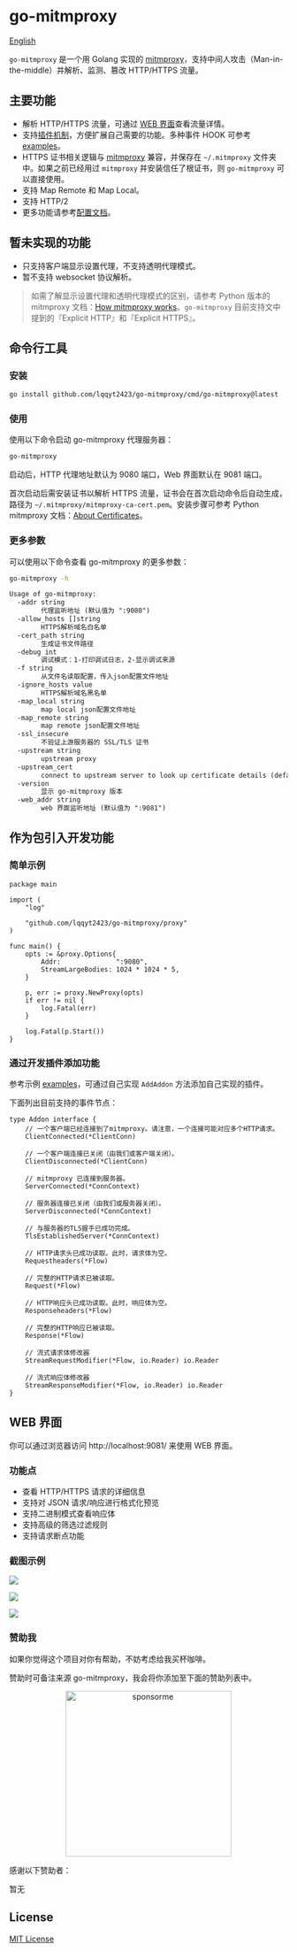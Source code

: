 # go-mitmproxy

[English](./README.md)

`go-mitmproxy` 是一个用 Golang 实现的 [mitmproxy](https://mitmproxy.org/)，支持中间人攻击（Man-in-the-middle）并解析、监测、篡改 HTTP/HTTPS 流量。

## 主要功能

- 解析 HTTP/HTTPS 流量，可通过 [WEB 界面](#web-界面)查看流量详情。
- 支持[插件机制](#通过开发插件添加功能)，方便扩展自己需要的功能。多种事件 HOOK 可参考 [examples](./examples)。
- HTTPS 证书相关逻辑与 [mitmproxy](https://mitmproxy.org/) 兼容，并保存在 `~/.mitmproxy` 文件夹中。如果之前已经用过 `mitmproxy` 并安装信任了根证书，则 `go-mitmproxy` 可以直接使用。
- 支持 Map Remote 和 Map Local。
- 支持 HTTP/2
- 更多功能请参考[配置文档](#更多参数)。

## 暂未实现的功能

- 只支持客户端显示设置代理，不支持透明代理模式。
- 暂不支持 websocket 协议解析。

> 如需了解显示设置代理和透明代理模式的区别，请参考 Python 版本的 mitmproxy 文档：[How mitmproxy works](https://docs.mitmproxy.org/stable/concepts-howmitmproxyworks/)。`go-mitmproxy` 目前支持文中提到的『Explicit HTTP』和『Explicit HTTPS』。

## 命令行工具

### 安装

```bash
go install github.com/lqqyt2423/go-mitmproxy/cmd/go-mitmproxy@latest
```

### 使用

使用以下命令启动 go-mitmproxy 代理服务器：

```bash
go-mitmproxy
```

启动后，HTTP 代理地址默认为 9080 端口，Web 界面默认在 9081 端口。

首次启动后需安装证书以解析 HTTPS 流量，证书会在首次启动命令后自动生成，路径为 `~/.mitmproxy/mitmproxy-ca-cert.pem`。安装步骤可参考 Python mitmproxy 文档：[About Certificates](https://docs.mitmproxy.org/stable/concepts-certificates/)。

### 更多参数

可以使用以下命令查看 go-mitmproxy 的更多参数：

```bash
go-mitmproxy -h
```

```txt
Usage of go-mitmproxy:
  -addr string
    	代理监听地址 (默认值为 ":9080")
  -allow_hosts []string
    	HTTPS解析域名白名单
  -cert_path string
    	生成证书文件路径
  -debug int
    	调试模式：1-打印调试日志，2-显示调试来源
  -f string
    	从文件名读取配置，传入json配置文件地址
  -ignore_hosts value
    	HTTPS解析域名黑名单
  -map_local string
    	map local json配置文件地址
  -map_remote string
    	map remote json配置文件地址
  -ssl_insecure
    	不验证上游服务器的 SSL/TLS 证书
  -upstream string
    	upstream proxy
  -upstream_cert
    	connect to upstream server to look up certificate details (default true)
  -version
    	显示 go-mitmproxy 版本
  -web_addr string
    	web 界面监听地址 (默认值为 ":9081")
```

## 作为包引入开发功能

### 简单示例

```golang
package main

import (
	"log"

	"github.com/lqqyt2423/go-mitmproxy/proxy"
)

func main() {
	opts := &proxy.Options{
		Addr:              ":9080",
		StreamLargeBodies: 1024 * 1024 * 5,
	}

	p, err := proxy.NewProxy(opts)
	if err != nil {
		log.Fatal(err)
	}

	log.Fatal(p.Start())
}
```

### 通过开发插件添加功能

参考示例 [examples](./examples)，可通过自己实现 `AddAddon` 方法添加自己实现的插件。

下面列出目前支持的事件节点：

```golang
type Addon interface {
	// 一个客户端已经连接到了mitmproxy。请注意，一个连接可能对应多个HTTP请求。
	ClientConnected(*ClientConn)

	// 一个客户端连接已关闭（由我们或客户端关闭）。
	ClientDisconnected(*ClientConn)

	// mitmproxy 已连接到服务器。
	ServerConnected(*ConnContext)

	// 服务器连接已关闭（由我们或服务器关闭）。
	ServerDisconnected(*ConnContext)

	// 与服务器的TLS握手已成功完成。
	TlsEstablishedServer(*ConnContext)

	// HTTP请求头已成功读取。此时，请求体为空。
	Requestheaders(*Flow)

	// 完整的HTTP请求已被读取。
	Request(*Flow)

	// HTTP响应头已成功读取。此时，响应体为空。
	Responseheaders(*Flow)

	// 完整的HTTP响应已被读取。
	Response(*Flow)

	// 流式请求体修改器
	StreamRequestModifier(*Flow, io.Reader) io.Reader

	// 流式响应体修改器
	StreamResponseModifier(*Flow, io.Reader) io.Reader
}
```

## WEB 界面

你可以通过浏览器访问 http://localhost:9081/ 来使用 WEB 界面。

### 功能点

- 查看 HTTP/HTTPS 请求的详细信息
- 支持对 JSON 请求/响应进行格式化预览
- 支持二进制模式查看响应体
- 支持高级的筛选过滤规则
- 支持请求断点功能

### 截图示例

![](./assets/web-1.png)

![](./assets/web-2.png)

![](./assets/web-3.png)

### 赞助我

如果你觉得这个项目对你有帮助，不妨考虑给我买杯咖啡。

赞助时可备注来源 go-mitmproxy，我会将你添加至下面的赞助列表中。

<div align="center">
	<img alt="sponsorme" src="./assets/sponsor-me.jpeg" style="width: 300px" />
</div>

感谢以下赞助者：

暂无

## License

[MIT License](./LICENSE)
